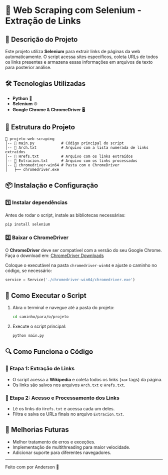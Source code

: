 # 🚀 Web Scraping com Selenium - Extração de Links

## 📌 Descrição do Projeto
Este projeto utiliza **Selenium** para extrair links de páginas da web automaticamente. O script acessa sites específicos, coleta URLs de todos os links presentes e armazena essas informações em arquivos de texto para posterior análise.

## 🛠️ Tecnologias Utilizadas
- **Python** 🐍
- **Selenium** 🌐
- **Google Chrome & ChromeDriver** 🖥️

## 📂 Estrutura do Projeto
```
📁 projeto-web-scraping
│-- 📄 main.py            # Código principal do script
│-- 📄 Arch.txt           # Arquivo com a lista numerada de links extraídos
│-- 📄 Hrefs.txt          # Arquivo com os links extraídos
│-- 📄 Extracion.txt      # Arquivo com os links processados
│-- 📂 chromedriver-win64 # Pasta com o ChromeDriver
│   ├── chromedriver.exe
```

## 📦 Instalação e Configuração
### 1️⃣ Instalar dependências
Antes de rodar o script, instale as bibliotecas necessárias:
```sh
pip install selenium
```

### 2️⃣ Baixar o ChromeDriver
O **ChromeDriver** deve ser compatível com a versão do seu Google Chrome. Faça o download em:
[ChromeDriver Downloads](https://sites.google.com/chromium.org/driver/)

Coloque o executável na pasta `chromedriver-win64` e ajuste o caminho no código, se necessário:
```python
service = Service('./chromedriver-win64/chromedriver.exe')
```

## 🚀 Como Executar o Script
1. Abra o terminal e navegue até a pasta do projeto:
   ```sh
   cd caminho/para/o/projeto
   ```
2. Execute o script principal:
   ```sh
   python main.py
   ```

## 🔍 Como Funciona o Código
### 🔹 Etapa 1: Extração de Links
- O script acessa a **Wikipedia** e coleta todos os links (`<a>` tags) da página.
- Os links são salvos nos arquivos `Arch.txt` e `Hrefs.txt`.

### 🔹 Etapa 2: Acesso e Processamento dos Links
- Lê os links do `Hrefs.txt` e acessa cada um deles.
- Filtra e salva os URLs finais no arquivo `Extracion.txt`.

## 📝 Melhorias Futuras
- Melhor tratamento de erros e exceções.
- Implementação de multithreading para maior velocidade.
- Adicionar suporte para diferentes navegadores.

---
Feito com por Anderson 🚀

